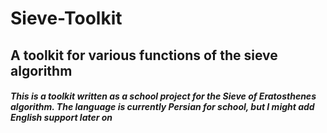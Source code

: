 # Sieve-Toolkit
## A toolkit for various functions of the sieve algorithm

##### This is a toolkit written as a school project for the Sieve of Eratosthenes algorithm. The language is currently Persian for school, but I might add English support later on

